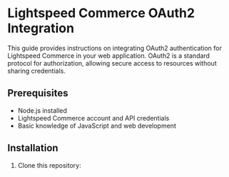 # Lightspeed Commerce OAuth2 Integration

This guide provides instructions on integrating OAuth2 authentication for Lightspeed Commerce in your web application. OAuth2 is a standard protocol for authorization, allowing secure access to resources without sharing credentials.

## Prerequisites

- Node.js installed
- Lightspeed Commerce account and API credentials
- Basic knowledge of JavaScript and web development

## Installation

1. Clone this repository:
